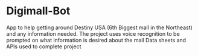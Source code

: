 # Digimall-Bot
App to help getting around Destiny USA (6th Biggest mall in the Northeast) and any information needed.
The project uses voice recognition to be prompted on what information is desired about the mall 
Data sheets and APIs used to complete project

